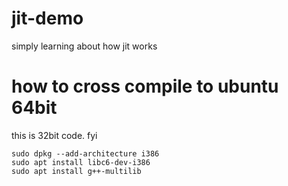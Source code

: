 # jit-demo
simply learning about how jit works

# how to cross compile to ubuntu 64bit
this is 32bit code. fyi

```
sudo dpkg --add-architecture i386
sudo apt install libc6-dev-i386
sudo apt install g++-multilib

```
